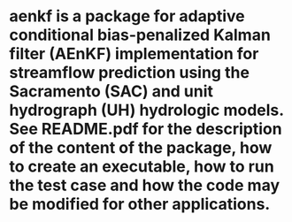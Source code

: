 # aenkf is a package for adaptive conditional bias-penalized Kalman filter (AEnKF) implementation for streamflow prediction using the Sacramento (SAC) and unit hydrograph (UH) hydrologic models. See README.pdf for the description of the content of the package, how to create an executable, how to run the test case and how the code may be modified for other applications.
